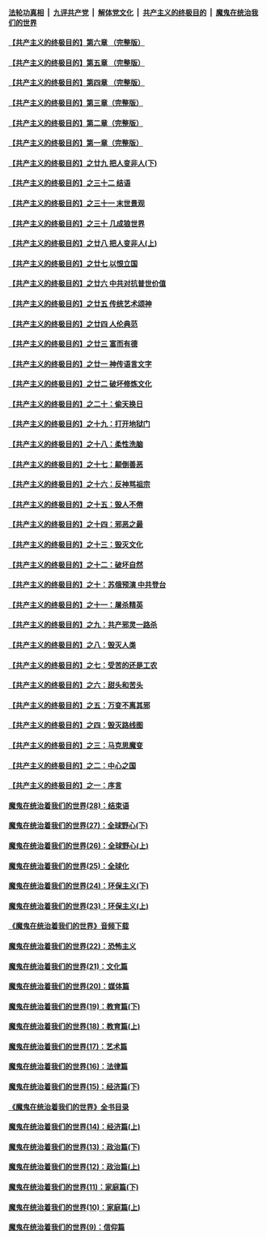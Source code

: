 

####  [法轮功真相](../../../../basic/blob/master/README.md?t=05221601) &nbsp;|&nbsp; [九评共产党](../../../../9ping.md/blob/master/README.md?t=05221601) &nbsp;|&nbsp; [解体党文化](../../../../jtdwh.md/blob/master/README.md?t=05221601)  &nbsp;|&nbsp; [共产主义的终极目的](../../../../gczydzjmd.md/blob/master/README.md?t=05221601) &nbsp;|&nbsp; [魔鬼在统治我们的世界](../../../../mgztzwmdsj.md/blob/master/README.md?t=05221601) 

#### [【共产主义的终极目的】第六章 （完整版）](../pages/nsc422/n11428913.md?t=05221601) 

#### [【共产主义的终极目的】第五章 （完整版）](../pages/nsc422/n11428912.md?t=05221601) 

#### [【共产主义的终极目的】第四章 （完整版）](../pages/nsc422/n11428907.md?t=05221601) 

#### [【共产主义的终极目的】第三章（完整版）](../pages/nsc422/n11428848.md?t=05221601) 

#### [【共产主义的终极目的】第二章（完整版）](../pages/nsc422/n11428831.md?t=05221601) 

#### [【共产主义的终极目的】第一章（完整版）](../pages/nsc422/n11417651.md?t=05221601) 

#### [【共产主义的终极目的】之廿九 把人变非人(下)](../pages/nsc422/n11344140.md?t=05221601) 

#### [【共产主义的终极目的】之三十二 结语](../pages/nsc422/n11360535.md?t=05221601) 

#### [【共产主义的终极目的】之三十一 末世景观](../pages/nsc422/n11351129.md?t=05221601) 

#### [【共产主义的终极目的】之三十 几成狼世界](../pages/nsc422/n11348280.md?t=05221601) 

#### [【共产主义的终极目的】之廿八 把人变非人(上)](../pages/nsc422/n11340492.md?t=05221601) 

#### [【共产主义的终极目的】之廿七 以恨立国](../pages/nsc422/n11336944.md?t=05221601) 

#### [【共产主义的终极目的】之廿六 中共对抗普世价值](../pages/nsc422/n11324785.md?t=05221601) 

#### [【共产主义的终极目的】之廿五 传统艺术颂神](../pages/nsc422/n11296396.md?t=05221601) 

#### [【共产主义的终极目的】之廿四 人伦典范](../pages/nsc422/n11296397.md?t=05221601) 

#### [【共产主义的终极目的】之廿三 富而有德](../pages/nsc422/n11283598.md?t=05221601) 

#### [【共产主义的终极目的】之廿一 神传语言文字](../pages/nsc422/n11263265.md?t=05221601) 

#### [【共产主义的终极目的】之廿二 破坏修炼文化](../pages/nsc422/n11245728.md?t=05221601) 

#### [【共产主义的终极目的】之二十：偷天换日](../pages/nsc422/n11238846.md?t=05221601) 

#### [【共产主义的终极目的】之十九：打开地狱门](../pages/nsc422/n11206376.md?t=05221601) 

#### [【共产主义的终极目的】之十八：柔性洗脑](../pages/nsc422/n11199994.md?t=05221601) 

#### [【共产主义的终极目的】之十七：颠倒善恶](../pages/nsc422/n11179782.md?t=05221601) 

#### [【共产主义的终极目的】之十六：反神骂祖宗](../pages/nsc422/n11166798.md?t=05221601) 

#### [【共产主义的终极目的】之十五：毁人不倦](../pages/nsc422/n11166792.md?t=05221601) 

#### [【共产主义的终极目的】之十四：邪恶之最](../pages/nsc422/n11150249.md?t=05221601) 

#### [【共产主义的终极目的】之十三：毁灭文化](../pages/nsc422/n11135227.md?t=05221601) 

#### [【共产主义的终极目的】之十二：破坏自然](../pages/nsc422/n11135214.md?t=05221601) 

#### [【共产主义的终极目的】之十：苏俄预演 中共登台](../pages/nsc422/n11118424.md?t=05221601) 

#### [【共产主义的终极目的】之十一：屠杀精英](../pages/nsc422/n11118442.md?t=05221601) 

#### [【共产主义的终极目的】之九：共产邪灵一路杀](../pages/nsc422/n11114139.md?t=05221601) 

#### [【共产主义的终极目的】之八：毁灭人类](../pages/nsc422/n11108503.md?t=05221601) 

#### [【共产主义的终极目的】之七：受苦的还是工农](../pages/nsc422/n11101809.md?t=05221601) 

#### [【共产主义的终极目的】之六：甜头和苦头](../pages/nsc422/n11096971.md?t=05221601) 

#### [【共产主义的终极目的】之五：万变不离其邪](../pages/nsc422/n11091285.md?t=05221601) 

#### [【共产主义的终极目的】之四：毁灭路线图](../pages/nsc422/n11086284.md?t=05221601) 

#### [【共产主义的终极目的】之三：马克思魔变](../pages/nsc422/n11061941.md?t=05221601) 

#### [【共产主义的终极目的】之二：中心之国](../pages/nsc422/n11047728.md?t=05221601) 

#### [【共产主义的终极目的】之一：序言](../pages/nsc422/n11086077.md?t=05221601) 

#### [魔鬼在统治着我们的世界(28)：结束语](../pages/nsc422/n10936246.md?t=05221601) 

#### [魔鬼在统治着我们的世界(27)：全球野心(下)](../pages/nsc422/n10928319.md?t=05221601) 

#### [魔鬼在统治着我们的世界(26)：全球野心(上)](../pages/nsc422/n10900318.md?t=05221601) 

#### [魔鬼在统治着我们的世界(25)：全球化](../pages/nsc422/n10788205.md?t=05221601) 

#### [魔鬼在统治着我们的世界(24)：环保主义(下)](../pages/nsc422/n10695307.md?t=05221601) 

#### [魔鬼在统治着我们的世界(23)：环保主义(上)](../pages/nsc422/n10688613.md?t=05221601) 

#### [《魔鬼在统治着我们的世界》音频下载](../pages/nsc422/n10635553.md?t=05221601) 

#### [魔鬼在统治着我们的世界(22)：恐怖主义](../pages/nsc422/n10614727.md?t=05221601) 

#### [魔鬼在统治着我们的世界(21)：文化篇](../pages/nsc422/n10597706.md?t=05221601) 

#### [魔鬼在统治着我们的世界(20)：媒体篇](../pages/nsc422/n10586579.md?t=05221601) 

#### [魔鬼在统治着我们的世界(19)：教育篇(下)](../pages/nsc422/n10564808.md?t=05221601) 

#### [魔鬼在统治着我们的世界(18)：教育篇(上)](../pages/nsc422/n10526970.md?t=05221601) 

#### [魔鬼在统治着我们的世界(17)：艺术篇](../pages/nsc422/n10499093.md?t=05221601) 

#### [魔鬼在统治着我们的世界(16)：法律篇](../pages/nsc422/n10485969.md?t=05221601) 

#### [魔鬼在统治着我们的世界(15)：经济篇(下)](../pages/nsc422/n10469975.md?t=05221601) 

#### [《魔鬼在统治着我们的世界》全书目录](../pages/nsc422/n10464261.md?t=05221601) 

#### [魔鬼在统治着我们的世界(14)：经济篇(上)](../pages/nsc422/n10457370.md?t=05221601) 

#### [魔鬼在统治着我们的世界(13)：政治篇(下)](../pages/nsc422/n10448270.md?t=05221601) 

#### [魔鬼在统治着我们的世界(12)：政治篇(上)](../pages/nsc422/n10444576.md?t=05221601) 

#### [魔鬼在统治着我们的世界(11)：家庭篇(下)](../pages/nsc422/n10440961.md?t=05221601) 

#### [魔鬼在统治着我们的世界(10)：家庭篇(上)](../pages/nsc422/n10435448.md?t=05221601) 

#### [魔鬼在统治着我们的世界(9)：信仰篇](../pages/nsc422/n10432159.md?t=05221601) 

